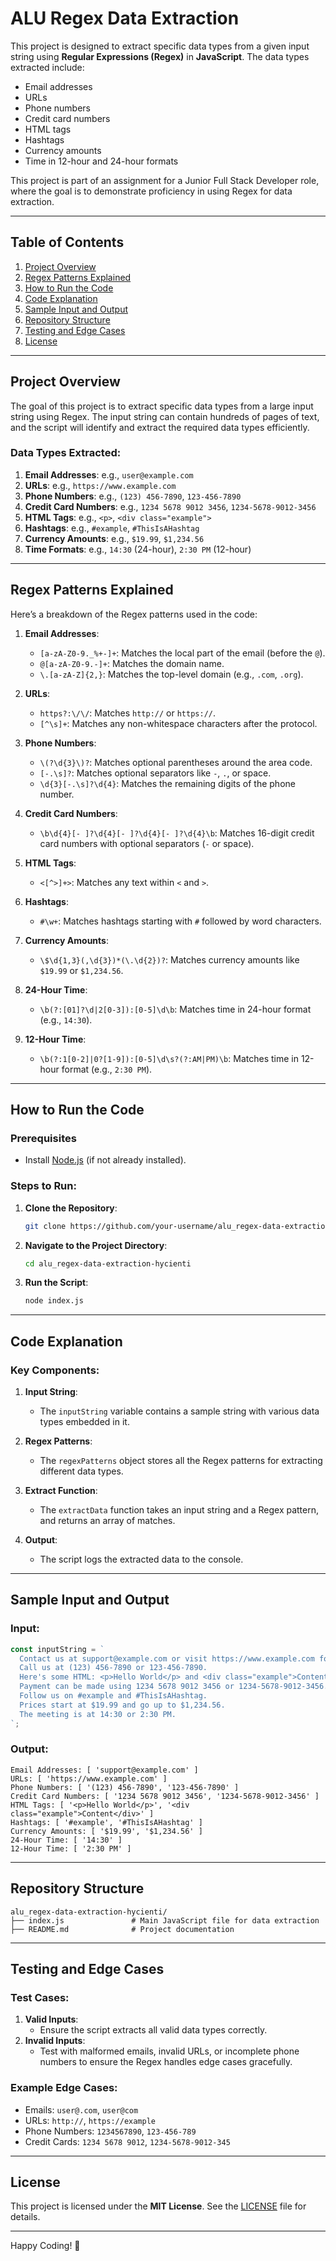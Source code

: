 # ALU Regex Data Extraction

This project is designed to extract specific data types from a given input string using **Regular Expressions (Regex)** in **JavaScript**. The data types extracted include:
- Email addresses
- URLs
- Phone numbers
- Credit card numbers
- HTML tags
- Hashtags
- Currency amounts
- Time in 12-hour and 24-hour formats

This project is part of an assignment for a Junior Full Stack Developer role, where the goal is to demonstrate proficiency in using Regex for data extraction.

---

## Table of Contents
1. [Project Overview](#project-overview)
2. [Regex Patterns Explained](#regex-patterns-explained)
3. [How to Run the Code](#how-to-run-the-code)
4. [Code Explanation](#code-explanation)
5. [Sample Input and Output](#sample-input-and-output)
6. [Repository Structure](#repository-structure)
7. [Testing and Edge Cases](#testing-and-edge-cases)
8. [License](#license)

---

## Project Overview

The goal of this project is to extract specific data types from a large input string using Regex. The input string can contain hundreds of pages of text, and the script will identify and extract the required data types efficiently.

### Data Types Extracted:
1. **Email Addresses**: e.g., `user@example.com`
2. **URLs**: e.g., `https://www.example.com`
3. **Phone Numbers**: e.g., `(123) 456-7890`, `123-456-7890`
4. **Credit Card Numbers**: e.g., `1234 5678 9012 3456`, `1234-5678-9012-3456`
5. **HTML Tags**: e.g., `<p>`, `<div class="example">`
6. **Hashtags**: e.g., `#example`, `#ThisIsAHashtag`
7. **Currency Amounts**: e.g., `$19.99`, `$1,234.56`
8. **Time Formats**: e.g., `14:30` (24-hour), `2:30 PM` (12-hour)

---

## Regex Patterns Explained

Here’s a breakdown of the Regex patterns used in the code:

1. **Email Addresses**:
   - `[a-zA-Z0-9._%+-]+`: Matches the local part of the email (before the `@`).
   - `@[a-zA-Z0-9.-]+`: Matches the domain name.
   - `\.[a-zA-Z]{2,}`: Matches the top-level domain (e.g., `.com`, `.org`).

2. **URLs**:
   - `https?:\/\/`: Matches `http://` or `https://`.
   - `[^\s]+`: Matches any non-whitespace characters after the protocol.

3. **Phone Numbers**:
   - `\(?\d{3}\)?`: Matches optional parentheses around the area code.
   - `[-.\s]?`: Matches optional separators like `-`, `.`, or space.
   - `\d{3}[-.\s]?\d{4}`: Matches the remaining digits of the phone number.

4. **Credit Card Numbers**:
   - `\b\d{4}[- ]?\d{4}[- ]?\d{4}[- ]?\d{4}\b`: Matches 16-digit credit card numbers with optional separators (`-` or space).

5. **HTML Tags**:
   - `<[^>]+>`: Matches any text within `<` and `>`.

6. **Hashtags**:
   - `#\w+`: Matches hashtags starting with `#` followed by word characters.

7. **Currency Amounts**:
   - `\$\d{1,3}(,\d{3})*(\.\d{2})?`: Matches currency amounts like `$19.99` or `$1,234.56`.

8. **24-Hour Time**:
   - `\b(?:[01]?\d|2[0-3]):[0-5]\d\b`: Matches time in 24-hour format (e.g., `14:30`).

9. **12-Hour Time**:
   - `\b(?:1[0-2]|0?[1-9]):[0-5]\d\s?(?:AM|PM)\b`: Matches time in 12-hour format (e.g., `2:30 PM`).

---

## How to Run the Code

### Prerequisites
- Install [Node.js](https://nodejs.org/) (if not already installed).

### Steps to Run:
1. **Clone the Repository**:
   ```bash
   git clone https://github.com/your-username/alu_regex-data-extraction-hycienti.git
   ```
2. **Navigate to the Project Directory**:
   ```bash
   cd alu_regex-data-extraction-hycienti
   ```
3. **Run the Script**:
   ```bash
   node index.js
   ```

---

## Code Explanation

### Key Components:
1. **Input String**:
   - The `inputString` variable contains a sample string with various data types embedded in it.

2. **Regex Patterns**:
   - The `regexPatterns` object stores all the Regex patterns for extracting different data types.

3. **Extract Function**:
   - The `extractData` function takes an input string and a Regex pattern, and returns an array of matches.

4. **Output**:
   - The script logs the extracted data to the console.

---

## Sample Input and Output

### Input:
```javascript
const inputString = `
  Contact us at support@example.com or visit https://www.example.com for more info.
  Call us at (123) 456-7890 or 123-456-7890.
  Here's some HTML: <p>Hello World</p> and <div class="example">Content</div>.
  Payment can be made using 1234 5678 9012 3456 or 1234-5678-9012-3456.
  Follow us on #example and #ThisIsAHashtag.
  Prices start at $19.99 and go up to $1,234.56.
  The meeting is at 14:30 or 2:30 PM.
`;
```

### Output:
```
Email Addresses: [ 'support@example.com' ]
URLs: [ 'https://www.example.com' ]
Phone Numbers: [ '(123) 456-7890', '123-456-7890' ]
Credit Card Numbers: [ '1234 5678 9012 3456', '1234-5678-9012-3456' ]
HTML Tags: [ '<p>Hello World</p>', '<div class="example">Content</div>' ]
Hashtags: [ '#example', '#ThisIsAHashtag' ]
Currency Amounts: [ '$19.99', '$1,234.56' ]
24-Hour Time: [ '14:30' ]
12-Hour Time: [ '2:30 PM' ]
```

---

## Repository Structure

```
alu_regex-data-extraction-hycienti/
├── index.js               # Main JavaScript file for data extraction
├── README.md              # Project documentation
```

---

## Testing and Edge Cases

### Test Cases:
1. **Valid Inputs**:
   - Ensure the script extracts all valid data types correctly.
2. **Invalid Inputs**:
   - Test with malformed emails, invalid URLs, or incomplete phone numbers to ensure the Regex handles edge cases gracefully.

### Example Edge Cases:
- Emails: `user@.com`, `user@com`
- URLs: `http://`, `https://example`
- Phone Numbers: `1234567890`, `123-456-789`
- Credit Cards: `1234 5678 9012`, `1234-5678-9012-345`

---

## License

This project is licensed under the **MIT License**. See the [LICENSE](LICENSE) file for details.

---

Happy Coding! 🚀